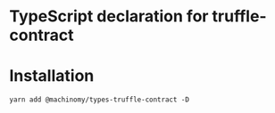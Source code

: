 # TypeScript declaration for truffle-contract

# Installation
```
yarn add @machinomy/types-truffle-contract -D
```